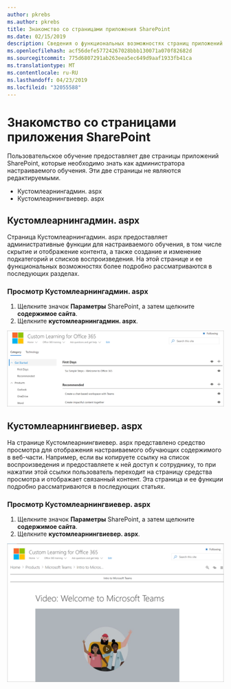 ```yaml
---
author: pkrebs
ms.author: pkrebs
title: Знакомство со страницами приложения SharePoint
ms.date: 02/15/2019
description: Сведения о функциональных возможностях страниц приложений SharePoint в настраиваемом учебном обУчении
ms.openlocfilehash: acf56defe57724267028bbb130071a070f82682d
ms.sourcegitcommit: 775d6807291ab263eea5ec649d9aaf1933fb41ca
ms.translationtype: MT
ms.contentlocale: ru-RU
ms.lasthandoff: 04/23/2019
ms.locfileid: "32055588"
---
```

# <a name="get-to-know-the-sharepoint-application-pages"></a>Знакомство со страницами приложения SharePoint

Пользовательское обучение предоставляет две страницы приложений SharePoint, которые необходимо знать как администратора настраиваемого обучения. Эти две страницы не являются редактируемыми. 

- Кустомлеарнингадмин. aspx
- Кустомлеарнингвиевер. aspx

## <a name="customlearningadminaspx"></a>Кустомлеарнингадмин. aspx

Страница Кустомлеарнингадмин. aspx предоставляет административные функции для настраиваемого обучения, в том числе скрытие и отображение контента, а также создание и изменение подкатегорий и списков воспроизведения. На этой странице и ее функциональных возможностях более подробно рассматриваются в последующих разделах.

### <a name="view-customlearningadminaspx"></a>Просмотр Кустомлеарнингадмин. aspx

1. Щелкните значок **Параметры** SharePoint, а затем щелкните **содержимое сайта**. 
2. Щелкните **кустомлеарнингадмин. aspx**. 

![кг-админапппаже. png](media/cg-adminapppage.png)

## <a name="customlearningvieweraspx"></a>Кустомлеарнингвиевер. aspx
На странице Кустомлеарнингвиевер. aspx представлено средство просмотра для отображения настраиваемого обучающих содержимого в веб-части. Например, если вы копируете ссылку на список воспроизведения и предоставляете к ней доступ к сотруднику, то при нажатии этой ссылки пользователь переходит на страницу средства просмотра и отображает связанный контент. Эта страница и ее функции подробно рассматриваются в последующих статьях.

### <a name="view-customlearningvieweraspx"></a>Просмотр Кустомлеарнингвиевер. aspx

1. Щелкните значок **Параметры** SharePoint, а затем щелкните **содержимое сайта**. 
2. Щелкните **кустомлеарнингвиевер. aspx**. 

![кг-виеверапппаже. png](media/cg-viewerapppage.png)

